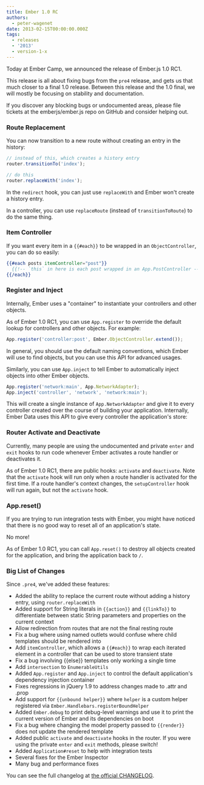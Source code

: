 ```yaml
---
title: Ember 1.0 RC
authors:
  - peter-wagenet
date: 2013-02-15T00:00:00.000Z
tags:
  - releases
  - '2013'
  - version-1-x
---
```



Today at Ember Camp, we announced the release of Ember.js 1.0 RC1.

This release is all about fixing bugs from the `pre4` release, and
gets us that much closer to a final 1.0 release. Between this release
and the 1.0 final, we will mostly be focusing on stability and documentation.

If you discover any blocking bugs or undocumented areas, please file tickets at
the emberjs/ember.js repo on GitHub and consider helping out.

### Route Replacement

You can now transition to a new route without creating an entry in the history:

```javascript
// instead of this, which creates a history entry
router.transitionTo('index');

// do this
router.replaceWith('index');
```

In the `redirect` hook, you can just use `replaceWith` and Ember won't create
a history entry.

In a controller, you can use `replaceRoute` (instead of `transitionToRoute`)
to do the same thing.

### Item Controller

If you want every item in a `{{#each}}` to be wrapped in an `ObjectController`,
you can do so easily:

```handlebars
{{#each posts itemController="post"}}
  {{!-- `this` in here is each post wrapped in an App.PostController --}}
{{/each}}
```

### Register and Inject

Internally, Ember uses a "container" to instantiate your controllers and other
objects.

As of Ember 1.0 RC1, you can use `App.register` to override the default lookup
for controllers and other objects. For example:

```javascript
App.register('controller:post', Ember.ObjectController.extend());
```

In general, you should use the default naming conventions, which Ember will use
to find objects, but you can use this API for advanced usages.

Similarly, you can use `App.inject` to tell Ember to automatically inject
objects into other Ember objects.

```javascript
App.register('network:main', App.NetworkAdapter);
App.inject('controller', 'network', 'network:main');
```

This will create a single instance of `App.NetworkAdapter` and give it to every
controller created over the course of building your application. Internally,
Ember Data uses this API to give every controller the application's store:

### Router Activate and Deactivate

Currently, many people are using the undocumented and private `enter` and
`exit` hooks to run code whenever Ember activates a route handler or
deactivates it.

As of Ember 1.0 RC1, there are public hooks: `activate` and `deactivate`. Note
that the `activate` hook will run only when a route handler is activated for
the first time. If a route handler's context changes, the `setupController`
hook will run again, but not the `activate` hook.

### App.reset()

If you are trying to run integration tests with Ember, you might have noticed
that there is no good way to reset all of an application's state.

No more!

As of Ember 1.0 RC1, you can call `App.reset()` to destroy all objects created
for the application, and bring the application back to `/`.

### Big List of Changes

Since `.pre4`, we've added these features:

* Added the ability to replace the current route without adding a history
  entry, using `router.replaceWith`
* Added support for String literals in `{{action}}` and `{{linkTo}}` to
  differentiate between static String parameters and properties on the current
  context
* Allow redirection from routes that are not the final resting route
* Fix a bug where using named outlets would confuse where child templates should
  be rendered into
* Add `itemController`, which allows a `{{#each}}` to wrap each iterated element
  in a controller that can be used to store transient state
* Fix a bug involving {{else}} templates only working a single time
* Add `intersection` to `EnumerableUtils`
* Added `App.register` and `App.inject` to control the default application's
  dependency injection container
* Fixes regressions in jQuery 1.9 to address changes made to .attr and .prop
* Add support for `{{unbound helper}}` where `helper` is a custom helper
  registered via `Ember.Handlebars.registerBoundHelper`
* Added `Ember.debug` to print debug-level warnings and use it to print the
  current version of Ember and its dependencies on boot
* Fix a bug where changing the model property passed to `{{render}}` does not
  update the rendered template
* Added public `activate` and `deactivate` hooks in the router. If you were
  using the private `enter` and `exit` methods, please switch!
* Added `Application#reset` to help with integration tests
* Several fixes for the Ember Inspector
* Many bug and performance fixes

You can see the full changelog at [the official CHANGELOG][1].

[1]: https://github.com/emberjs/ember.js/blob/master/CHANGELOG
